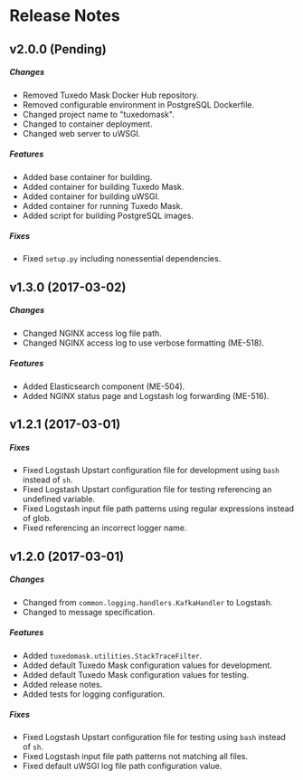 # Release Notes

## v2.0.0 (Pending)
##### Changes
- Removed Tuxedo Mask Docker Hub repository.
- Removed configurable environment in PostgreSQL Dockerfile.
- Changed project name to "tuxedomask".
- Changed to container deployment.
- Changed web server to uWSGI.

##### Features
- Added base container for building.
- Added container for building Tuxedo Mask.
- Added container for building uWSGI.
- Added container for running Tuxedo Mask.
- Added script for building PostgreSQL images.

##### Fixes
- Fixed `setup.py` including nonessential dependencies.

## v1.3.0 (2017-03-02)
##### Changes
- Changed NGINX access log file path.
- Changed NGINX access log to use verbose formatting (ME-518).

##### Features
- Added Elasticsearch component (ME-504).
- Added NGINX status page and Logstash log forwarding (ME-516).

## v1.2.1 (2017-03-01)
##### Fixes
- Fixed Logstash Upstart configuration file for development using `bash` instead of `sh`.
- Fixed Logstash Upstart configuration file for testing referencing an undefined variable.
- Fixed Logstash input file path patterns using regular expressions instead of glob.
- Fixed referencing an incorrect logger name.

## v1.2.0 (2017-03-01)
##### Changes
- Changed from `common.logging.handlers.KafkaHandler` to Logstash.
- Changed to message specification.

##### Features
- Added `tuxedomask.utilities.StackTraceFilter`.
- Added default Tuxedo Mask configuration values for development.
- Added default Tuxedo Mask configuration values for testing.
- Added release notes.
- Added tests for logging configuration.

##### Fixes
- Fixed Logstash Upstart configuration file for testing using `bash` instead of `sh`.
- Fixed Logstash input file path patterns not matching all files.
- Fixed default uWSGI log file path configuration value.
